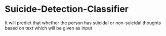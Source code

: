 # Suicide-Detection-Classifier
It will predict that whether the person has suicidal or non-suicidal thoughts based on text which will be given as input
